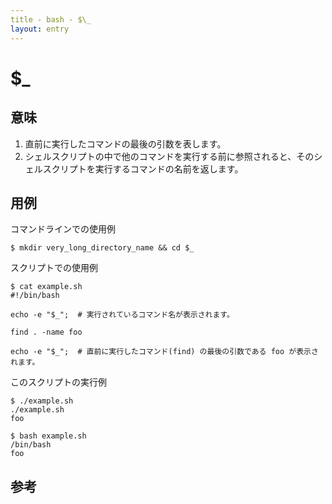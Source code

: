 ```yaml
---
title - bash - $\_
layout: entry
---
```


# $_

## 意味

1. 直前に実行したコマンドの最後の引数を表します。
2. シェルスクリプトの中で他のコマンドを実行する前に参照されると、そのシェルスクリプトを実行するコマンドの名前を返します。

## 用例

コマンドラインでの使用例

    $ mkdir very_long_directory_name && cd $_


スクリプトでの使用例

    $ cat example.sh
    #!/bin/bash

    echo -e "$_";  # 実行されているコマンド名が表示されます。

    find . -name foo

    echo -e "$_";  # 直前に実行したコマンド(find) の最後の引数である foo が表示されます。


このスクリプトの実行例

    $ ./example.sh
    ./example.sh
    foo

    $ bash example.sh
    /bin/bash
    foo


## 参考


